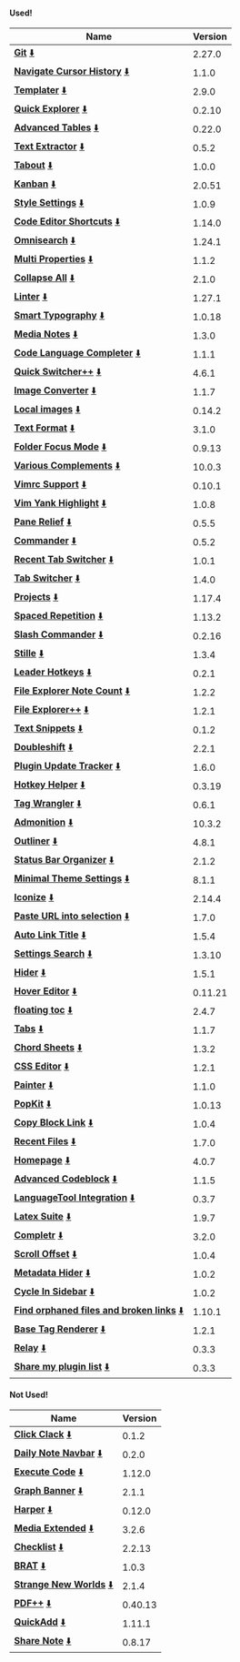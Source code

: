 #### Used! 

| Name                                                                                                                                                                             | Version |
| -------------------------------------------------------------------------------------------------------------------------------------------------------------------------------- | ------- |
| [**Git**](https://obsidian.md/plugins?id=obsidian-git) [⬇️](obsidian://SP-install?id=obsidian-git&enable=true)                                                                   | 2.27.0  |
| [**Navigate Cursor History**](https://obsidian.md/plugins?id=heycalmdown-navigate-cursor-history) [⬇️](obsidian://SP-install?id=heycalmdown-navigate-cursor-history&enable=true) | 1.1.0   |
| [**Templater**](https://obsidian.md/plugins?id=templater-obsidian) [⬇️](obsidian://SP-install?id=templater-obsidian&enable=true)                                                 | 2.9.0   |
| [**Quick Explorer**](https://obsidian.md/plugins?id=quick-explorer) [⬇️](obsidian://SP-install?id=quick-explorer&enable=true)                                                    | 0.2.10  |
| [**Advanced Tables**](https://obsidian.md/plugins?id=table-editor-obsidian) [⬇️](obsidian://SP-install?id=table-editor-obsidian&enable=true)                                     | 0.22.0  |
| [**Text Extractor**](https://obsidian.md/plugins?id=text-extractor) [⬇️](obsidian://SP-install?id=text-extractor&enable=true)                                                    | 0.5.2   |
| [**Tabout**](https://obsidian.md/plugins?id=tabout) [⬇️](obsidian://SP-install?id=tabout&enable=true)                                                                            | 1.0.0   |
| [**Kanban**](https://obsidian.md/plugins?id=obsidian-kanban) [⬇️](obsidian://SP-install?id=obsidian-kanban&enable=true)                                                          | 2.0.51  |
| [**Style Settings**](https://obsidian.md/plugins?id=obsidian-style-settings) [⬇️](obsidian://SP-install?id=obsidian-style-settings&enable=true)                                  | 1.0.9   |
| [**Code Editor Shortcuts**](https://obsidian.md/plugins?id=obsidian-editor-shortcuts) [⬇️](obsidian://SP-install?id=obsidian-editor-shortcuts&enable=true)                       | 1.14.0  |
| [**Omnisearch**](https://obsidian.md/plugins?id=omnisearch) [⬇️](obsidian://SP-install?id=omnisearch&enable=true)                                                                | 1.24.1  |
| [**Multi Properties**](https://obsidian.md/plugins?id=multi-properties) [⬇️](obsidian://SP-install?id=multi-properties&enable=true)                                              | 1.1.2   |
| [**Collapse All**](https://obsidian.md/plugins?id=obsidian-collapse-all-plugin) [⬇️](obsidian://SP-install?id=obsidian-collapse-all-plugin&enable=true)                          | 2.1.0   |
| [**Linter**](https://obsidian.md/plugins?id=obsidian-linter) [⬇️](obsidian://SP-install?id=obsidian-linter&enable=true)                                                          | 1.27.1  |
| [**Smart Typography**](https://obsidian.md/plugins?id=obsidian-smart-typography) [⬇️](obsidian://SP-install?id=obsidian-smart-typography&enable=true)                            | 1.0.18  |
| [**Media Notes**](https://obsidian.md/plugins?id=media-notes) [⬇️](obsidian://SP-install?id=media-notes&enable=true)                                                             | 1.3.0   |
| [**Code Language Completer**](https://obsidian.md/plugins?id=code-language-completer) [⬇️](obsidian://SP-install?id=code-language-completer&enable=true)                         | 1.1.1   |
| [**Quick Switcher++**](https://obsidian.md/plugins?id=darlal-switcher-plus) [⬇️](obsidian://SP-install?id=darlal-switcher-plus&enable=true)                                      | 4.6.1   |
| [**Image Converter**](https://obsidian.md/plugins?id=image-converter) [⬇️](obsidian://SP-install?id=image-converter&enable=true)                                                 | 1.1.7   |
| [**Local images**](https://obsidian.md/plugins?id=obsidian-local-images) [⬇️](obsidian://SP-install?id=obsidian-local-images&enable=true)                                        | 0.14.2  |
| [**Text Format**](https://obsidian.md/plugins?id=obsidian-text-format) [⬇️](obsidian://SP-install?id=obsidian-text-format&enable=true)                                           | 3.1.0   |
| [**Folder Focus Mode**](https://obsidian.md/plugins?id=obsidian-folder-focus-mode) [⬇️](obsidian://SP-install?id=obsidian-folder-focus-mode&enable=true)                         | 0.9.13  |
| [**Various Complements**](https://obsidian.md/plugins?id=various-complements) [⬇️](obsidian://SP-install?id=various-complements&enable=true)                                     | 10.0.3  |
| [**Vimrc Support**](https://obsidian.md/plugins?id=obsidian-vimrc-support) [⬇️](obsidian://SP-install?id=obsidian-vimrc-support&enable=true)                                     | 0.10.1  |
| [**Vim Yank Highlight**](https://obsidian.md/plugins?id=vim-yank-highlight) [⬇️](obsidian://SP-install?id=vim-yank-highlight&enable=true)                                        | 1.0.8   |
| [**Pane Relief**](https://obsidian.md/plugins?id=pane-relief) [⬇️](obsidian://SP-install?id=pane-relief&enable=true)                                                             | 0.5.5   |
| [**Commander**](https://obsidian.md/plugins?id=cmdr) [⬇️](obsidian://SP-install?id=cmdr&enable=true)                                                                             | 0.5.2   |
| [**Recent Tab Switcher**](https://obsidian.md/plugins?id=recent-tab-switcher) [⬇️](obsidian://SP-install?id=recent-tab-switcher&enable=true)                                     | 1.0.1   |
| [**Tab Switcher**](https://obsidian.md/plugins?id=cycle-through-panes) [⬇️](obsidian://SP-install?id=cycle-through-panes&enable=true)                                            | 1.4.0   |
| [**Projects**](https://obsidian.md/plugins?id=obsidian-projects) [⬇️](obsidian://SP-install?id=obsidian-projects&enable=true)                                                    | 1.17.4  |
| [**Spaced Repetition**](https://obsidian.md/plugins?id=obsidian-spaced-repetition) [⬇️](obsidian://SP-install?id=obsidian-spaced-repetition&enable=true)                         | 1.13.2  |
| [**Slash Commander**](https://obsidian.md/plugins?id=slash-commander) [⬇️](obsidian://SP-install?id=slash-commander&enable=true)                                                 | 0.2.16  |
| [**Stille**](https://obsidian.md/plugins?id=obsidian-stille) [⬇️](obsidian://SP-install?id=obsidian-stille&enable=true)                                                          | 1.3.4   |
| [**Leader Hotkeys**](https://obsidian.md/plugins?id=leader-hotkeys-obsidian) [⬇️](obsidian://SP-install?id=leader-hotkeys-obsidian&enable=true)                                  | 0.2.1   |
| [**File Explorer Note Count**](https://obsidian.md/plugins?id=file-explorer-note-count) [⬇️](obsidian://SP-install?id=file-explorer-note-count&enable=true)                      | 1.2.2   |
| [**File Explorer++**](https://obsidian.md/plugins?id=file-explorer-plus) [⬇️](obsidian://SP-install?id=file-explorer-plus&enable=true)                                           | 1.2.1   |
| [**Text Snippets**](https://obsidian.md/plugins?id=text-snippets-obsidian) [⬇️](obsidian://SP-install?id=text-snippets-obsidian&enable=true)                                     | 0.1.2   |
| [**Doubleshift**](https://obsidian.md/plugins?id=obsidian-doubleshift) [⬇️](obsidian://SP-install?id=obsidian-doubleshift&enable=true)                                           | 2.2.1   |
| [**Plugin Update Tracker**](https://obsidian.md/plugins?id=obsidian-plugin-update-tracker) [⬇️](obsidian://SP-install?id=obsidian-plugin-update-tracker&enable=true)             | 1.6.0   |
| [**Hotkey Helper**](https://obsidian.md/plugins?id=hotkey-helper) [⬇️](obsidian://SP-install?id=hotkey-helper&enable=true)                                                       | 0.3.19  |
| [**Tag Wrangler**](https://obsidian.md/plugins?id=tag-wrangler) [⬇️](obsidian://SP-install?id=tag-wrangler&enable=true)                                                          | 0.6.1   |
| [**Admonition**](https://obsidian.md/plugins?id=obsidian-admonition) [⬇️](obsidian://SP-install?id=obsidian-admonition&enable=true)                                              | 10.3.2  |
| [**Outliner**](https://obsidian.md/plugins?id=obsidian-outliner) [⬇️](obsidian://SP-install?id=obsidian-outliner&enable=true)                                                    | 4.8.1   |
| [**Status Bar Organizer**](https://obsidian.md/plugins?id=statusbar-organizer) [⬇️](obsidian://SP-install?id=statusbar-organizer&enable=true)                                    | 2.1.2   |
| [**Minimal Theme Settings**](https://obsidian.md/plugins?id=obsidian-minimal-settings) [⬇️](obsidian://SP-install?id=obsidian-minimal-settings&enable=true)                      | 8.1.1   |
| [**Iconize**](https://obsidian.md/plugins?id=obsidian-icon-folder) [⬇️](obsidian://SP-install?id=obsidian-icon-folder&enable=true)                                               | 2.14.4  |
| [**Paste URL into selection**](https://obsidian.md/plugins?id=url-into-selection) [⬇️](obsidian://SP-install?id=url-into-selection&enable=true)                                  | 1.7.0   |
| [**Auto Link Title**](https://obsidian.md/plugins?id=obsidian-auto-link-title) [⬇️](obsidian://SP-install?id=obsidian-auto-link-title&enable=true)                               | 1.5.4   |
| [**Settings Search**](https://obsidian.md/plugins?id=settings-search) [⬇️](obsidian://SP-install?id=settings-search&enable=true)                                                 | 1.3.10  |
| [**Hider**](https://obsidian.md/plugins?id=obsidian-hider) [⬇️](obsidian://SP-install?id=obsidian-hider&enable=true)                                                             | 1.5.1   |
| [**Hover Editor**](https://obsidian.md/plugins?id=obsidian-hover-editor) [⬇️](obsidian://SP-install?id=obsidian-hover-editor&enable=true)                                        | 0.11.21 |
| [**floating toc**](https://obsidian.md/plugins?id=floating-toc) [⬇️](obsidian://SP-install?id=floating-toc&enable=true)                                                          | 2.4.7   |
| [**Tabs**](https://obsidian.md/plugins?id=tabs) [⬇️](obsidian://SP-install?id=tabs&enable=true)                                                                                  | 1.1.7   |
| [**Chord Sheets**](https://obsidian.md/plugins?id=chord-sheets) [⬇️](obsidian://SP-install?id=chord-sheets&enable=true)                                                          | 1.3.2   |
| [**CSS Editor**](https://obsidian.md/plugins?id=css-editor) [⬇️](obsidian://SP-install?id=css-editor&enable=true)                                                                | 1.2.1   |
| [**Painter**](https://obsidian.md/plugins?id=painter) [⬇️](obsidian://SP-install?id=painter&enable=true)                                                                         | 1.1.0   |
| [**PopKit**](https://obsidian.md/plugins?id=popkit) [⬇️](obsidian://SP-install?id=popkit&enable=true)                                                                            | 1.0.13  |
| [**Copy Block Link**](https://obsidian.md/plugins?id=obsidian-copy-block-link) [⬇️](obsidian://SP-install?id=obsidian-copy-block-link&enable=true)                               | 1.0.4   |
| [**Recent Files**](https://obsidian.md/plugins?id=recent-files-obsidian) [⬇️](obsidian://SP-install?id=recent-files-obsidian&enable=true)                                        | 1.7.0   |
| [**Homepage**](https://obsidian.md/plugins?id=homepage) [⬇️](obsidian://SP-install?id=homepage&enable=true)                                                                      | 4.0.7   |
| [**Advanced Codeblock**](https://obsidian.md/plugins?id=obsidian-advanced-codeblock) [⬇️](obsidian://SP-install?id=obsidian-advanced-codeblock&enable=true)                      | 1.1.5   |
| [**LanguageTool Integration**](https://obsidian.md/plugins?id=obsidian-languagetool-plugin) [⬇️](obsidian://SP-install?id=obsidian-languagetool-plugin&enable=true)              | 0.3.7   |
| [**Latex Suite**](https://obsidian.md/plugins?id=obsidian-latex-suite) [⬇️](obsidian://SP-install?id=obsidian-latex-suite&enable=true)                                           | 1.9.7   |
| [**Completr**](https://obsidian.md/plugins?id=obsidian-completr) [⬇️](obsidian://SP-install?id=obsidian-completr&enable=true)                                                    | 3.2.0   |
| [**Scroll Offset**](https://obsidian.md/plugins?id=obsidian-scroll-offset) [⬇️](obsidian://SP-install?id=obsidian-scroll-offset&enable=true)                                     | 1.0.4   |
| [**Metadata Hider**](https://obsidian.md/plugins?id=metadata-hider) [⬇️](obsidian://SP-install?id=metadata-hider&enable=true)                                                    | 1.0.2   |
| [**Cycle In Sidebar**](https://obsidian.md/plugins?id=cycle-in-sidebar) [⬇️](obsidian://SP-install?id=cycle-in-sidebar&enable=true)                                              | 1.0.2   |
| [**Find orphaned files and broken links**](https://obsidian.md/plugins?id=find-unlinked-files) [⬇️](obsidian://SP-install?id=find-unlinked-files&enable=true)                    | 1.10.1  |
| [**Base Tag Renderer**](https://obsidian.md/plugins?id=obsidian-basetag) [⬇️](obsidian://SP-install?id=obsidian-basetag&enable=true)                                             | 1.2.1   |
| [**Relay**](https://obsidian.md/plugins?id=system3-relay) [⬇️](obsidian://SP-install?id=system3-relay&enable=true)                                                               | 0.3.3   |
| [**Share my plugin list**](https://obsidian.md/plugins?id=share-my-plugin-list) [⬇️](obsidian://SP-install?id=share-my-plugin-list&enable=true)                                  | 0.3.3   |

#### Not Used!

| Name                                                | Version |
| --------------------------------------------------- | ------- |
| [**Click Clack**](undefined) [⬇️](undefined)        | 0.1.2   |
| [**Daily Note Navbar**](undefined) [⬇️](undefined)  | 0.2.0   |
| [**Execute Code**](undefined) [⬇️](undefined)       | 1.12.0  |
| [**Graph Banner**](undefined) [⬇️](undefined)       | 2.1.1   |
| [**Harper**](undefined) [⬇️](undefined)             | 0.12.0  |
| [**Media Extended**](undefined) [⬇️](undefined)     | 3.2.6   |
| [**Checklist**](undefined) [⬇️](undefined)          | 2.2.13  |
| [**BRAT**](undefined) [⬇️](undefined)               | 1.0.3   |
| [**Strange New Worlds**](undefined) [⬇️](undefined) | 2.1.4   |
| [**PDF++**](undefined) [⬇️](undefined)              | 0.40.13 |
| [**QuickAdd**](undefined) [⬇️](undefined)           | 1.11.1  |
| [**Share Note**](undefined) [⬇️](undefined)         | 0.8.17  |

